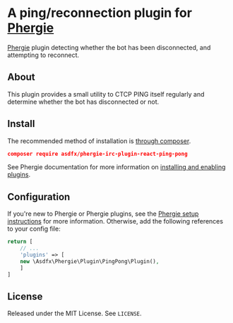# A ping/reconnection plugin for [Phergie](http://github.com/phergie/phergie-irc-bot-react/)

[Phergie](http://github.com/phergie/phergie-irc-bot-react/) plugin detecting whether the bot has been disconnected, and attempting to reconnect.

## About
This plugin provides a small utility to CTCP PING itself regularly and determine whether the bot has disconnected or not.

## Install

The recommended method of installation is [through composer](http://getcomposer.org).

```JSON
composer require asdfx/phergie-irc-plugin-react-ping-pong
```

See Phergie documentation for more information on
[installing and enabling plugins](https://github.com/phergie/phergie-irc-bot-react/wiki/Usage#plugins).

## Configuration

If you're new to Phergie or Phergie plugins, see the [Phergie setup instructions](https://github.com/phergie/phergie-irc-bot-react/wiki/Usage#configuration)
for more information.  Otherwise, add the following references to your config file:

```php
return [
    // ...
    'plugins' => [
	new \Asdfx\Phergie\Plugin\PingPong\Plugin(),
    ]
]
```
## License

Released under the MIT License. See `LICENSE`.

